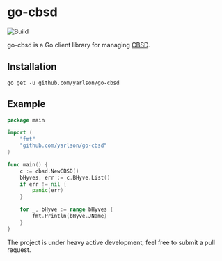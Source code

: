 # go-cbsd
![Build](https://github.com/yarlson/go-cbsd/workflows/Build/badge.svg)

go-cbsd is a Go client library for managing [CBSD](https://github.com/cbsd/cbsd).

## Installation

```shell script
go get -u github.com/yarlson/go-cbsd
```

## Example
```go
package main

import (
	"fmt"
	"github.com/yarlson/go-cbsd"
)

func main() {
	c := cbsd.NewCBSD()
	bHyves, err := c.BHyve.List()
	if err != nil {
		panic(err)
	}

	for _, bHyve := range bHyves {
		fmt.Println(bHyve.JName)
	}
}

```

The project is under heavy active development, feel free to submit a pull request.
